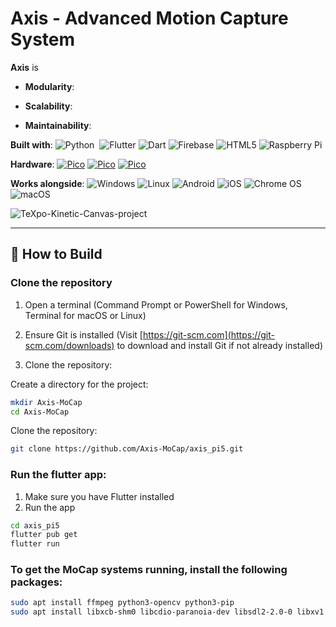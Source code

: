 # Axis - Advanced Motion Capture System

**Axis** is 

- **Modularity**: 

- **Scalability**:
- **Maintainability**: 


**Built with**: ![Python](https://img.shields.io/badge/python-3670A0?style=flat&logo=python&logoColor=ffdd54)&nbsp; ![Flutter](https://img.shields.io/badge/Flutter-02569B?style=flat&logo=flutter&logoColor=white) ![Dart](https://img.shields.io/badge/dart-%230175C2.svg?style=flat&logo=dart&logoColor=white) ![Firebase](https://img.shields.io/badge/firebase-a08021?style=flat&logo=firebase&logoColor=ffcd34) ![HTML5](https://img.shields.io/badge/html5-%23E34F26.svg?style=flat&logo=html5&logoColor=white) ![Raspberry Pi](https://img.shields.io/badge/-Raspberry_Pi-C51A4A?style=flat&logo=Raspberry-Pi)

**Hardware**: [![Pico](https://img.shields.io/badge/Raspberry_Pi-5,_8GB-brightred)](#-license) [![Pico](https://img.shields.io/badge/Raspberry_Pi-AI_Camera-brightgreen)](#-license) [![Pico](https://img.shields.io/badge/Raspberry_Pi-Touch_Display_2-brightblue)](#-license) 

**Works alongside**: ![Windows](https://img.shields.io/badge/Windows-0078D6?logo=windows&logoColor=white) ![Linux](https://img.shields.io/badge/Linux-FCC624?logo=linux&logoColor=black) ![Android](https://img.shields.io/badge/Android-3DDC84?logo=android&logoColor=white) ![iOS](https://img.shields.io/badge/iOS-000000?logo=ios&logoColor=white) ![Chrome OS](https://img.shields.io/badge/chrome%20os-3d89fc?style=flat&logo=google%20chrome&logoColor=white) ![macOS](https://img.shields.io/badge/mac%20os-000000?style=flat&logo=macos&logoColor=F0F0F0)

![TeXpo-Kinetic-Canvas-project](https://github.com/user-attachments/assets/e8841c4d-15b3-47b4-9a23-822bd7174ac8)

---

## 📝 How to Build

### Clone the repository
1. Open a terminal (Command Prompt or PowerShell for Windows, Terminal for macOS or Linux)
  
2. Ensure Git is installed (Visit [https://git-scm.com](https://git-scm.com/downloads) to download and install Git if not already installed)
  
3. Clone the repository:

Create a directory for the project:
```bash
mkdir Axis-MoCap
cd Axis-MoCap
```
Clone the repository:
```bash
git clone https://github.com/Axis-MoCap/axis_pi5.git
```

### Run the flutter app:

1. Make sure you have Flutter installed
2. Run the app
```bash
cd axis_pi5
flutter pub get
flutter run
```

### To get the MoCap systems running, install the following packages:
```bash
sudo apt install ffmpeg python3-opencv python3-pip
sudo apt install libxcb-shm0 libcdio-paranoia-dev libsdl2-2.0-0 libxv1  libtheora0 libva-drm2 libva-x11-2 libvdpau1 libharfbuzz0b libbluray2 libatlas-base-dev libhdf5-103 libgtk-3-0 torch

```
